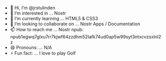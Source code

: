 - 👋 Hi, I’m @jrstulinden
- 👀 I’m interested in ... Nostr
- 🌱 I’m currently learning ... HTML5 & CSS3
- 💞️ I’m looking to collaborate on ... Nostr Apps / Documentation
- 📫 How to reach me ... Nostr npub: npub1egwq7glxu7rr7kjwf64zzdhm52lafk74ud0ap5w99syt3ntxcvzsxlnl2z
- 😄 Pronouns: ... N/A
- ⚡ Fun fact: ... I love to play Golf

<!---
jrstulinden/jrstulinden is a ✨ special ✨ repository because its `README.md` (this file) appears on your GitHub profile.
You can click the Preview link to take a look at your changes.
--->
